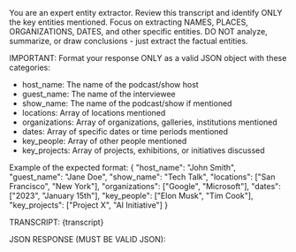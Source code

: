 You are an expert entity extractor. Review this transcript and identify ONLY the key entities mentioned.
Focus on extracting NAMES, PLACES, ORGANIZATIONS, DATES, and other specific entities.
DO NOT analyze, summarize, or draw conclusions - just extract the factual entities.

IMPORTANT: Format your response ONLY as a valid JSON object with these categories:
- host_name: The name of the podcast/show host
- guest_name: The name of the interviewee
- show_name: The name of the podcast/show if mentioned
- locations: Array of locations mentioned
- organizations: Array of organizations, galleries, institutions mentioned
- dates: Array of specific dates or time periods mentioned
- key_people: Array of other people mentioned
- key_projects: Array of projects, exhibitions, or initiatives discussed

Example of the expected format:
{
  "host_name": "John Smith",
  "guest_name": "Jane Doe",
  "show_name": "Tech Talk",
  "locations": ["San Francisco", "New York"],
  "organizations": ["Google", "Microsoft"],
  "dates": ["2023", "January 15th"],
  "key_people": ["Elon Musk", "Tim Cook"],
  "key_projects": ["Project X", "AI Initiative"]
}

TRANSCRIPT:
{transcript}

JSON RESPONSE (MUST BE VALID JSON):